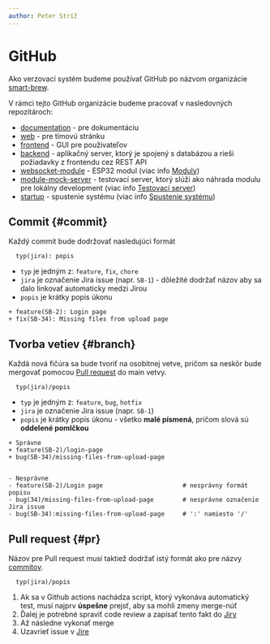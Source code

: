 ```yaml
---
author: Peter Stríž
---
```


# GitHub

Ako verzovací systém budeme používať GitHub po názvom organizácie [smart-brew](https://github.com/smart-brew).

V rámci tejto GitHub organizácie budeme pracovať v nasledovných repozitároch:

- [documentation](https://github.com/smart-brew/documentation) - pre dokumentáciu
- [web](https://github.com/smart-brew/web) - pre tímovú stránku
- [frontend](https://github.com/smart-brew/frontend) - GUI pre používateľov
- [backend](https://github.com/smart-brew/backend) - aplikačný server, ktorý je spojený s databázou a rieši požiadavky z frontendu cez REST API
- [websocket-module](https://github.com/smart-brew/websocket-module) - ESP32 modul (viac info [Moduly](../architecture/module.md))
- [module-mock-server](https://github.com/smart-brew/module-mock-server) - testovací server, ktorý slúži ako náhrada modulu pre lokálny development (viac info [Testovací server](../architecture/test-server.md))
- [startup](https://github.com/smart-brew/startup) - spustenie systému (viac info [Spustenie systému](startup.md))

## Commit {#commit}

Každý commit bude dodržovať nasledujúci formát

```git title="Formát commitov"
  typ(jira): popis
```

- `typ` je jedným z: `feature`, `fix`, `chore`
- `jira` je označenie Jira issue (napr. `SB-1`) - dôležité dodržať názov aby sa dalo linkovať automaticky medzi Jirou
- `popis` je krátky popis úkonu

```git title="Ukážka commitu"
+ feature(SB-2): Login page
+ fix(SB-34): Missing files from upload page
```

## Tvorba vetiev {#branch}

Každá nová fičúra sa bude tvoriť na osobitnej vetve, pričom sa neskôr bude mergovať pomocou [Pull request](#pr) do main vetvy.

```git title="Formát vetiev"
  typ(jira)/popis
```

- `typ` je jedným z: `feature`, `bug`, `hotfix`
- `jira` je označenie Jira issue (napr. `SB-1`)
- `popis` je krátky popis úkonu - všetko **malé písmená**, pričom slová sú **oddelené pomlčkou**

```git title="Ukážka vetvy"
+ Správne
+ feature(SB-2)/login-page
+ bug(SB-34)/missing-files-from-upload-page


- Nesprávne
- feature(SB-2)/Login page                      # nesprávny formát popisu
- bug(34)/missing-files-from-upload-page        # nesprávne označenie Jira issue
- bug(SB-34):missing-files-from-upload-page     # ':' namiesto '/'
```

## Pull request {#pr}

Názov pre Pull request musí taktiež dodržať istý formát ako pre názvy [commitov](#commit).

```git title="Formát pull request"
  typ(jira)/popis
```

1. Ak sa v Github actions nachádza script, ktorý vykonáva automatický test, musí najprv **úspešne** prejsť, aby sa mohli zmeny merge-núť
2. Ďalej je potrebné spraviť code review a zapísať tento fakt do [Jiry](jira)
3. Až následne vykonať merge
4. Uzavrieť issue v [Jire](jira)
